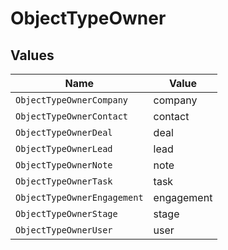 # ObjectTypeOwner


## Values

| Name                        | Value                       |
| --------------------------- | --------------------------- |
| `ObjectTypeOwnerCompany`    | company                     |
| `ObjectTypeOwnerContact`    | contact                     |
| `ObjectTypeOwnerDeal`       | deal                        |
| `ObjectTypeOwnerLead`       | lead                        |
| `ObjectTypeOwnerNote`       | note                        |
| `ObjectTypeOwnerTask`       | task                        |
| `ObjectTypeOwnerEngagement` | engagement                  |
| `ObjectTypeOwnerStage`      | stage                       |
| `ObjectTypeOwnerUser`       | user                        |